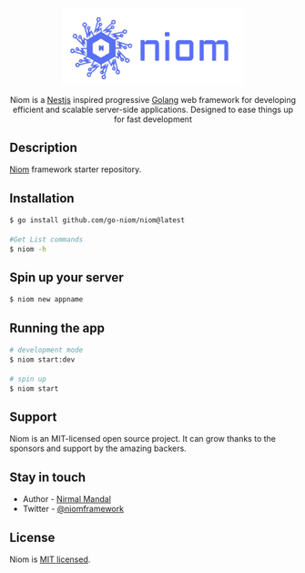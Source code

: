 
<p align="center">
  <a href="http://go-niom.com" target="blank"><img src="https://raw.githubusercontent.com/go-niom/niom/master/img/niom_logo.png" width="320" alt="Niom Logo" /></a>
</p>


<p align="center">Niom is a <a href="https://github.com/nestjs/nest" target="_blank">Nestjs</a> inspired progressive <a href="https://go.dev" target="_blank">Golang</a> web framework for developing efficient and scalable server-side applications. Designed to ease things up for fast development </p>

## Description

[Niom](https://github.com/go-niom/niom) framework starter repository.

## Installation

  ```bash 
  $ go install github.com/go-niom/niom@latest  

  #Get List commands 
  $ niom -h
  ```

## Spin up your server
 ```bash
 $ niom new appname 
 ```
## Running the app
  ```bash
# development mode
$ niom start:dev

# spin up
$ niom start

```
<!-- ## Test 

```bash 
# unit tests 
$ go test packageName
``` -->

## Support

Niom is an MIT-licensed open source project. It can grow thanks to the sponsors and support by the amazing backers.

## Stay in touch

- Author - [Nirmal Mandal](https://www.linkedin.com/in/nirmal-mandal-275706110)
- Twitter - [@niomframework](https://twitter.com/niomframework)

## License

Niom is [MIT licensed](LICENSE).

